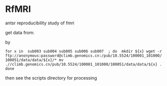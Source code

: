 RfMRI
=====

antsr reproducibility study of fmri

get data from:

by 

`for x in  sub003 sub004 sub005 sub006 sub007  ; do 
  mkdir ${x}
  wget -r ftp://anonymous:password@climb.genomics.cn:/pub/10.5524/100001_101000/100051/data/data/${x}/*
  mv .//climb.genomics.cn/pub/10.5524/100001_101000/100051/data/data/${x} . 
done`



then see the scripts directory for processing
